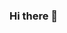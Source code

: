 ### Hi there 👋

<!--
**MihirShri/MihirShri** is a ✨ _special_ ✨ repository because its `README.md` (this file) appears on your GitHub profile.

Here are some ideas to get you started:

- 🔭 I’m currently working on ...
- 🌱 I’m currently learning ...
- 👯 I’m looking to collaborate on ...
- 🤔 I’m looking for help with ...
- 💬 Ask me about ...
- 📫 How to reach me: ...




[![Top Langs](https://github-readme-stats.vercel.app/api/top-langs/?username=MihirShri)](https://github.com/MihirShri/github-readme-stats)
